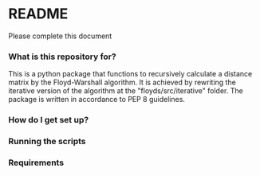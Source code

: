 # README #

Please complete this document

### What is this repository for? ###
This is a python package that functions to recursively calculate a distance matrix by the Floyd-Warshall algorithm.
It is achieved by rewriting the iterative version of the algorithm at the "floyds/src/iterative" folder.
The package is written in accordance to PEP 8 guidelines.

### How do I get set up? ###


### Running the scripts ###


### Requirements ### 



